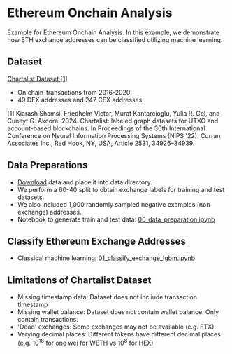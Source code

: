 # Ethereum Onchain Analysis
Example for Ethereum Onchain Analysis. In this example, we demonstrate how ETH exchange addresses can be classified utilizing machine learning.

## Dataset
[Chartalist Dataset [1]](https://chartalist.org/eth/TaskTypePrediction.html)

- On chain-transactions from 2016-2020.
- 49 DEX addresses and 247 CEX addresses.

[1] Kiarash Shamsi, Friedhelm Victor, Murat Kantarcioglu, Yulia R. Gel, and Cuneyt G. Akcora. 2024. Chartalist: labeled graph datasets for UTXO and account-based blockchains. In Proceedings of the 36th International Conference on Neural Information Processing Systems (NIPS '22). Curran Associates Inc., Red Hook, NY, USA, Article 2531, 34926–34939.

## Data Preparations
- [Download](https://chartalist.org/eth/TaskTypePrediction.html) data and place it into data directory.
- We perform a 60-40 split to obtain exchange labels for training and test datasets.
- We also included 1,000 randomly sampled negative examples (non-exchange) addresses.
- Notebook to generate train and test data: [00_data_preparation.ipynb](00_data_preparation.ipynb)

## Classify Ethereum Exchange Addresses
- Classical machine learning: [01_classify_exchange_lgbm.ipynb](01_classify_exchange_lgbm.ipynb)

## Limitations of Chartalist Dataset
- Missing timestamp data: Dataset does not incliude transaction timestamp
- Missing wallet balance: Dataset does not contain wallet balance. Only contain transactions.
- 'Dead' exchanges: Some exchanges may not be available (e.g. FTX).
- Varying decimal places: Different tokens have different decimal places (e.g. $10^{18}$ for one wei for WETH vs $10^8$ for HEX)

